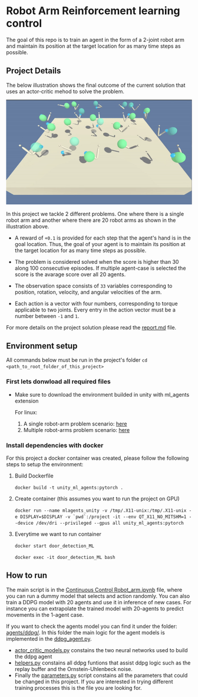 # Robot Arm Reinforcement learning control

The goal of this repo is to train an agent in the form of a 2-joint robot arm and maintain its position at the target location for as many time steps as possible. 

## Project Details

The below illustration shows the final outcome of the current solution that uses an actor-critic mehod to solve the problem.

![](docs/trained_model.gif)

In this project we tackle 2 different problems. One where there is a single robot arm and another where there are 20 robot arms as shown in the illustration above.

* A reward of `+0.1` is provided for each step that the agent's hand is in the goal location. Thus, the goal of your agent is to maintain its position at the target location for as many time steps as possible.
  
* The problem is considered solved when the score is higher than 30 along 100 consecutive episodes. If multiple agent-case is selected the score is the avarage score over all 20 agents.
  
* The observation space consists of `33` variables corresponding to position, rotation, velocity, and angular velocities of the arm.  
  
* Each action is a vector with four numbers, corresponding to torque applicable to two joints.  Every entry in the action vector must be a number between `-1` and `1`.

For more details on the project solution please read the [report.md](report.md) file.

## Environment setup

All commands below must be run in the project's folder `cd <path_to_root_folder_of_this_project>`

### First lets donwload all required files

* Make sure to download the environment builded in unity with ml_agents extension

    For linux:
    1. A single robot-arm problem scenario: [here](https://s3-us-west-1.amazonaws.com/udacity-drlnd/P2/Reacher/one_agent/Reacher_Linux.zip)
    2. Multiple robot-arms problem scenario: [here](https://s3-us-west-1.amazonaws.com/udacity-drlnd/P2/Reacher/Reacher_Linux.zip)

### Install dependencies with docker

For this project a docker container was created, please follow the following steps to setup the environment:

1. Build Dockerfile

    `docker build -t unity_ml_agents:pytorch .`

2. Create container (this assumes you want to run the project on GPU)

    ``docker run --name mlagents_unity -v /tmp/.X11-unix:/tmp/.X11-unix -e DISPLAY=$DISPLAY -v `pwd`:/project -it --env QT_X11_NO_MITSHM=1 --device /dev/dri --privileged --gpus all unity_ml_agents:pytorch``

3. Everytime we want to run container

    `docker start door_detection_ML`

    `docker exec -it door_detection_ML bash`

## How to run

The main script is in the [Continuous Control Robot_arm.ipynb](Continuous%20Control%20Robot_arm.ipynb) file, where you can run a dummy model that selects and action randomly. You can also train a DDPG model with 20 agents and use it in inference of new cases. For instance you can extrapolate the trained model with 20-agents to predict movements in the 1-agent case.

If you want to check the agents model you can find it under the folder: [agents/ddpg/](agents/ddpg/). In this folder the main logic for the agent models is implemented in the [ddpg_agent.py](agents/ddpg/ddpg_agent.py). 

* [actor_critic_models.py](agents/ddpg/actor_critic_models.py) constains the two neural networks used to build the ddpg agent
* [helpers.py](agents/ddpg/helpers.py) constains all ddpg funtions that assist ddpg logic such as the replay buffer and the Ornstein-Uhlenbeck noise.
* Finally the [parameters.py](agents/ddpg/parameters.py) script constains all the parameters that could be changed in this project. If you are interested in trying different training processes this is the file you are looking for.
